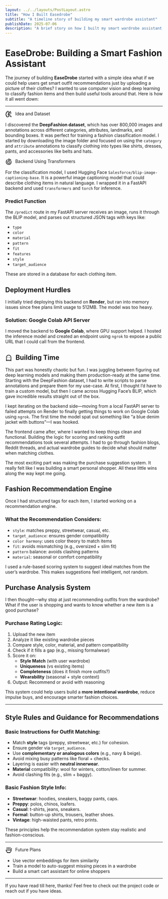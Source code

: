 ```yaml
---
layout: ../../layouts/PostLayout.astro
title: "How I Built Easedrobe"
subtitle: "A timeline story of building my smart wardrobe assistant"
publishDate: 2025-07-06
description: "A brief story on how I built my smart wardrobe assistant, Easedrobe."
---
```


<div class="blog-post-content">
<h1>EaseDrobe: Building a Smart Fashion Assistant</h1>

The journey of building **EaseDrobe** started with a simple idea what if we could help users get smart outfit recommendations just by uploading a picture of their clothes? I wanted to use computer vision and deep learning to classify fashion items and then build useful tools around that. Here is how it all went down:

---

<svg xmlns="http://www.w3.org/2000/svg" width="22" height="22" style="vertical-align:middle;margin-right:6px;" viewBox="0 0 24 24" fill="none" stroke="currentColor" stroke-width="2" stroke-linecap="round" stroke-linejoin="round"><path d="M12 5a3 3 0 1 0-5.997.125 4 4 0 0 0-2.526 5.77 4 4 0 0 0 .556 6.588A4 4 0 1 0 12 18Z"/><path d="M9 13a4.5 4.5 0 0 0 3-4"/><path d="M6.003 5.125A3 3 0 0 0 6.401 6.5"/><path d="M3.477 10.896a4 4 0 0 1 .585-.396"/><path d="M6 18a4 4 0 0 1-1.967-.516"/><path d="M12 13h4"/><path d="M12 18h6a2 2 0 0 1 2 2v1"/><path d="M12 8h8"/><path d="M16 8V5a2 2 0 0 1 2-2"/><circle cx="16" cy="13" r=".5"/><circle cx="18" cy="3" r=".5"/><circle cx="20" cy="21" r=".5"/><circle cx="20" cy="8" r=".5"/></svg> Idea and Dataset

I discovered the **DeepFashion dataset**, which has over 800,000 images and annotations across different categories, attributes, landmarks, and bounding boxes. It was perfect for training a fashion classification model. I started by downloading the image folder and focused on using the `category` and `attribute` annotations to classify clothing into types like shirts, dresses, pants, and accessories like belts and hats.

<svg xmlns="http://www.w3.org/2000/svg" width="22" height="22" style="vertical-align:middle;margin-right:6px;" viewBox="0 0 24 24" fill="none" stroke="currentColor" stroke-width="2" stroke-linecap="round" stroke-linejoin="round"><path d="M12 13V2l8 4-8 4"/><path d="M20.561 10.222a9 9 0 1 1-12.55-5.29"/><path d="M8.002 9.997a5 5 0 1 0 8.9 2.02"/></svg>
   Backend Using Transformers

For the classification model, I used Hugging Face `Salesforce/blip-image-captioning-base`. It is a powerful image captioning model that could describe clothing items in natural language. I wrapped it in a FastAPI backend and used `transformers` and `torch` for inference.

### Predict Function
The `/predict` route in my FastAPI server receives an image, runs it through the BLIP model, and parses out structured JSON tags with keys like:
- `type`
- `color`
- `material`
- `pattern`
- `fit`
- `features`
- `style`
- `target_audience`

These are stored in a database for each clothing item.

##  Deployment Hurdles
I initially tried deploying this backend on **Render**, but ran into memory issues since free plans limit usage to 512MB. The model was too heavy.

### Solution: Google Colab API Server
I moved the backend to **Google Colab**, where GPU support helped. I hosted the inference model and created an endpoint using `ngrok` to expose a public URL that I could call from the frontend.

## <svg xmlns="http://www.w3.org/2000/svg" width="22" height="22" style="vertical-align:middle;margin-right:6px;" viewBox="0 0 24 24" fill="none" stroke="currentColor" stroke-width="2" stroke-linecap="round" stroke-linejoin="round"><path d="M9 10h.01"/><path d="M15 10h.01"/><path d="M12 2a8 8 0 0 0-8 8v12l3-3 2.5 2.5L12 19l2.5 2.5L17 19l3 3V10a8 8 0 0 0-8-8z"/></svg> Building Time
This part was honestly chaotic but fun. I was juggling between figuring out deep learning models and making them production-ready at the same time. Starting with the DeepFashion dataset, I had to write scripts to parse annotations and prepare them for my use-case. At first, I thought I’d have to train a custom model, but then I came across Hugging Face’s BLIP, which gave incredible results straight out of the box.

I kept iterating on the backend side—moving from a local FastAPI server to failed attempts on Render to finally getting things to work on Google Colab using `ngrok`. The first time the model spat out something like “a blue denim jacket with buttons”—I was hooked.

The frontend came after, where I wanted to keep things clean and functional. Building the logic for scoring and ranking outfit recommendations took several attempts. I had to go through fashion blogs, Reddit threads, and actual wardrobe guides to decide what should matter when matching clothes.

The most exciting part was making the purchase suggestion system. It really felt like I was building a smart personal shopper. All these little wins along the way kept me going.

##  Fashion Recommendation Engine
Once I had structured tags for each item, I started working on a recommendation engine.

### What the Recommendation Considers:
- `style`: matches preppy, streetwear, casual, etc.
- `target_audience`: ensures gender compatibility
- `color harmony`: uses color theory to match items
- `fit`: avoids mismatching (e.g., oversized + slim fit)
- `pattern` balance: avoids clashing patterns
- `material`: seasonal or comfort compatibility

I used a rule-based scoring system to suggest ideal matches from the user’s wardrobe. This makes suggestions feel intelligent, not random.

##  Purchase Analysis System
I then thought—why stop at just recommending outfits from the wardrobe? What if the user is shopping and wants to know whether a new item is a good purchase?

### Purchase Rating Logic:
1. Upload the new item
2. Analyze it like existing wardrobe pieces
3. Compare style, color, material, and pattern compatibility
4. Check if it fills a gap (e.g., missing formalwear)
5. Score it on:
   - **Style Match** (with user wardrobe)
   - **Uniqueness** (vs existing items)
   - **Completeness** (does it finish more outfits?)
   - **Wearability** (seasonal + style context)
6. Output: Recommend or avoid with reasoning

This system could help users build a **more intentional wardrobe**, reduce impulse buys, and encourage smarter fashion choices.

---

##  Style Rules and Guidance for Recommendations

###  Basic Instructions for Outfit Matching:
- Match **style** tags (preppy, streetwear, etc.) for cohesion.
- Ensure gender via `target_audience`.
- Use **complementary or analogous colors** (e.g., navy & beige).
- Avoid mixing busy patterns like floral + checks.
- Layering is easier with **neutral innerwear**.
- **Material** compatibility: wool for winters, cotton/linen for summer.
- Avoid clashing fits (e.g., slim + baggy).

###  Basic Fashion Style Info:
- **Streetwear**: hoodies, sneakers, baggy pants, caps.
- **Preppy**: polos, chinos, loafers.
- **Casual**: t-shirts, jeans, sneakers.
- **Formal**: button-up shirts, trousers, leather shoes.
- **Vintage**: high-waisted pants, retro prints.

These principles help the recommendation system stay realistic and fashion-conscious.

---

<svg xmlns="http://www.w3.org/2000/svg" width="22" height="22" style="vertical-align:middle;margin-right:6px;" viewBox="0 0 24 24" fill="none" stroke="currentColor" stroke-width="2" stroke-linecap="round" stroke-linejoin="round"><path d="M12 21a9 9 0 0 0 9-9H3a9 9 0 0 0 9 9Z"/><path d="M7 21h10"/><path d="M19.5 12 22 6"/><path d="M16.25 3c.27.1.8.53.75 1.36-.06.83-.93 1.2-1 2.02-.05.78.34 1.24.73 1.62"/><path d="M11.25 3c.27.1.8.53.74 1.36-.05.83-.93 1.2-.98 2.02-.06.78.33 1.24.72 1.62"/><path d="M6.25 3c.27.1.8.53.75 1.36-.06.83-.93 1.2-1 2.02-.05.78.34 1.24.74 1.62"/></svg>
    Future Plans
- Use vector embeddings for item similarity
- Train a model to auto-suggest missing pieces in a wardrobe
- Build a smart cart assistant for online shoppers

---

If you have read till here, thanks! Feel free to check out the project code or reach out if you have ideas.

</div>

